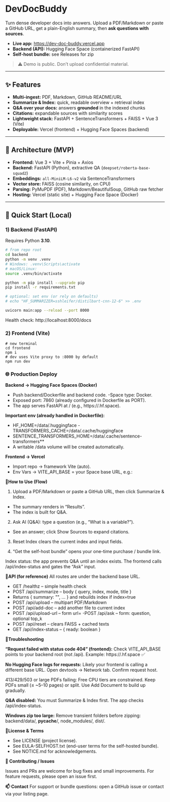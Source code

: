 # DevDocBuddy

Turn dense developer docs into answers. Upload a PDF/Markdown or paste a GitHub URL, get a plain-English summary, then **ask questions with sources**.

- **Live app:** https://dev-doc-buddy.vercel.app  
- **Backend (API):** Hugging Face Space (containerized FastAPI)  
- **Self-host bundle:** see Releases for zip

> ⚠️ Demo is public. Don’t upload confidential material.

---

## ✨ Features

- **Multi-ingest:** PDF, Markdown, GitHub README/URL
- **Summarize & Index:** quick, readable overview + retrieval index
- **Q&A over your docs:** answers **grounded** in the indexed chunks
- **Citations:** expandable sources with similarity scores
- **Lightweight stack:** FastAPI + SentenceTransformers + FAISS + Vue 3 (Vite)
- **Deployable:** Vercel (frontend) + Hugging Face Spaces (backend)

---

## 🧱 Architecture (MVP)

- **Frontend:** Vue 3 + Vite + Pinia + Axios  
- **Backend:** FastAPI (Python), extractive QA (`deepset/roberta-base-squad2`)  
- **Embeddings:** `all-MiniLM-L6-v2` via SentenceTransformers  
- **Vector store:** FAISS (cosine similarity, on CPU)  
- **Parsing:** PyMuPDF (PDF), Markdown/BeautifulSoup, GitHub raw fetcher  
- **Hosting:** Vercel (static site) + Hugging Face Space (Docker)  

---

## 🚀 Quick Start (Local)

### 1) Backend (FastAPI)

Requires Python **3.10**.

```bash
# from repo root
cd backend
python -m venv .venv
# Windows: .venv\Scripts\activate
# macOS/Linux:
source .venv/bin/activate

python -m pip install --upgrade pip
pip install -r requirements.txt

# optional: set env (or rely on defaults)
# echo "HF_SUMMARIZER=sshleifer/distilbart-cnn-12-6" >> .env

uvicorn main:app --reload --port 8000
```

Health check: http://localhost:8000/docs

### 2) Frontend (Vite)
```
# new terminal
cd frontend
npm i
# dev uses Vite proxy to :8000 by default
npm run dev
```

### 🌐 Production Deploy

**Backend → Hugging Face Spaces (Docker)**
- Push backend/Dockerfile and backend code.
 -Space type: Docker.
- Exposed port: 7860 (already configured in Dockerfile as PORT).
- The app serves FastAPI at / (e.g., https://<space>.hf.space).

**Important env (already handled in Dockerfile):**
- HF_HOME=/data/.huggingface
 -TRANSFORMERS_CACHE=/data/.cache/huggingface
- SENTENCE_TRANSFORMERS_HOME=/data/.cache/sentence-transformers**
- A writable /data volume will be created automatically.

**Frontend → Vercel**
- Import repo → framework Vite (auto).
- Env Vars → VITE_API_BASE = your Space base URL, e.g.:

**🧪How to Use (Flow)**
1. Upload a PDF/Markdown or paste a GitHub URL, then click Summarize & Index.
- The summary renders in “Results”.
- The index is built for Q&A.

2. Ask AI (Q&A): type a question (e.g., “What is a variable?”).
- See an answer; click Show Sources to expand citations.

3. Reset Index clears the current index and input fields.

4. “Get the self-host bundle” opens your one-time purchase / bundle link.

Index status: the app prevents Q&A until an index exists.
The frontend calls /api/index-status and gates the “Ask” input.

**🔌API (for reference)**
All routes are under the backend base URL.
- GET /healthz – simple health check
- POST /api/summarize – body { query, index, mode, title }
- Returns { summary: "<html>", ... } and rebuilds index if index=true
- POST /api/upload – multipart PDF/Markdown
- POST /api/add-doc – add another file to current index
- POST /api/upload-url – form url=<github-url>
 -POST /api/ask – form: question, optional top_k
- POST /api/reset – clears FAISS + cached texts
- GET /api/index-status – { ready: boolean }

**🧯Troubleshooting**

**“Request failed with status code 404” (frontend):**
Check VITE_API_BASE points to your backend root (not /api).
Example: https://<space>.hf.space ✅

**No Hugging Face logs for requests:**
Likely your frontend is calling a different base URL. Open devtools → Network tab. Confirm request host.

413/429/503 or large PDFs failing:
Free CPU tiers are constrained. Keep PDFs small (≤ ~5–10 pages) or split. Use Add Document to build up gradually.

**Q&A disabled:**
You must Summarize & Index first. The app checks /api/index-status.

**Windows zip too large:**
Remove transient folders before zipping: backend/data/, __pycache__/, node_modules/, dist/.

**🔐License & Terms**
- See LICENSE (project license).
- See EULA-SELFHOST.txt (end-user terms for the self-hosted bundle).
- See NOTICE.md for acknowledgements.

**🙌 Contributing / Issues**

Issues and PRs are welcome for bug fixes and small improvements.
For feature requests, please open an issue first.

**📫 Contact**
For support or bundle questions: open a GitHub issue or contact via your listing page.
